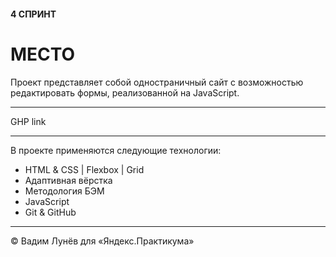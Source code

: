 #### 4 СПРИНТ

# МЕСТО

Проект представляет собой одностраничный сайт с возможностью редактировать формы, реализованной на JavaScript.

***

GHP link

***

В проекте применяются следующие технологии:

* HTML & CSS |  Flexbox | Grid
* Адаптивная вёрстка
* Методология БЭМ
* JavaScript
* Git & GitHub

***

&COPY; Вадим Лунёв для «Яндекс.Практикума»